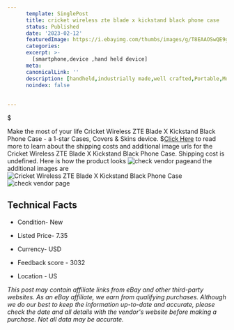 ```yaml
---
      template: SinglePost
      title: cricket wireless zte blade x kickstand black phone case
      status: Published
      date: '2023-02-12'
      featuredImage: https://i.ebayimg.com/thumbs/images/g/T8EAAOSwQE9g61O-/s-l225.jpg
      categories: 
      excerpt: >-
        [smartphone,device ,hand held device]
      meta:
      canonicalLink: ''
      description: [handheld,industrially made,well crafted,Portable,Mobile,Compact,Convenient,Lightweight,Maneuverable,Man-portable,Miniature,Carriable,Hand-held,Light,Holdable,Transportable,Mobile device,Pocket-sized,On-the-go,Wireless,Cordless,Compact size,Convenient size, smartphone,device ,hand held device]
      noindex: false
      
        
---
```

$

Make the most of your life Cricket Wireless ZTE Blade X  Kickstand Black Phone Case - a 1-star Cases, Covers & Skins device.
$[Click Here](https://www.ebay.com/itm/124807515105?hash=item1d0f1b8be1%3Ag%3AT8EAAOSwQE9g61O-&mkevt=1&mkcid=1&mkrid=711-53200-19255-0&campid=%253CePNCampaignId%253E&customid=%253CreferenceId%253E&toolid=10049) to read more to learn about the shipping costs and additional image urls for the Cricket Wireless ZTE Blade X  Kickstand Black Phone Case. Shipping cost is undefined. Here is how the product looks ![check vendor page](https://i.ebayimg.com/thumbs/images/g/T8EAAOSwQE9g61O-/s-l225.jpg)and the additional images are![Cricket Wireless ZTE Blade X  Kickstand Black Phone Case](https://i.ebayimg.com/images/g/T8EAAOSwQE9g61O-/s-l1600.jpg)![check vendor page](https://origin-galleryplus.ebayimg.com/ws/web/124807515105_2_0_1/225x225.jpg,https://origin-galleryplus.ebayimg.com/ws/web/124807515105_3_0_1/225x225.jpg,https://origin-galleryplus.ebayimg.com/ws/web/124807515105_4_0_1/225x225.jpg)



 ## Technical Facts 



     
      

 - Condition- New 


      

 - Listed Price- 7.35 


      

 - Currency- USD 


      

 - Feedback score - 3032 


      

 - Location - US 


      
      

 *_This post may contain affiliate links from eBay and other third-party websites. As an eBay affiliate, we earn from qualifying purchases. Although we do our best to keep the information up-to-date and accurate, please check the date and all details with the vendor's website before making a purchase. Not all data may be accurate._*






